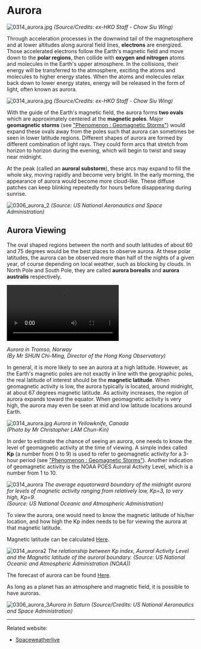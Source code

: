# Aurora

![0314_aurora.jpg](./static/river.png)
*(Source/Credits: ex-HKO Staff - Chow Siu Wing)*

Through acceleration processes in the downwind tail of the magnetosphere and at lower altitudes along auroral field lines, **electrons** are energized. Those accelerated electrons follow the Earth's magnetic field and move down to the **polar regions**, then collide with **oxygen and nitrogen** atoms and molecules in the Earth's upper atmosphere.  In the collisions, their energy will be transferred to the atmosphere, exciting the atoms and molecules to higher energy states. When the atoms and molecules relax back down to lower energy states, energy will be released in the form of light, often known as aurora. 

![0314_aurora.jpg](./static/house.png)
*(Source/Credits: ex-HKO Staff - Chow Siu Wing)*

With the guide of the Earth's magnetic field, the aurora forms **two ovals** which are approximately centered at the **magnetic poles**. Major **geomagnetic storms** (see ["Phenomenon : Geomagnetic Storms"](#/en/section/phenomena/geomagnetic-storms)) would expand these ovals away from the poles such that aurora can sometimes be seen in lower latitude regions. Different shapes of aurora are formed by different combination of light rays. They could form arcs that stretch from horizon to horizon during the evening, which will begin to twist and sway near midnight.

At the peak (called an **auroral substorm**), these arcs may expand to fill the whole sky, moving rapidly and become very bright. In the early morning, the appearance of aurora would become more cloud-like. These diffuse patches can keep blinking repeatedly for hours before disappearing during sunrise.

![0306_aurora_2](./static/0306_aurora_2.png)
*(Source: US National Aeronautics and Space Administration)*

## Aurora Viewing

The oval shaped regions between the north and south latitudes of about 60 and 75 degrees would be the best places to observe aurora. At these polar latitudes, the aurora can be observed more than half of the nights of a given year, of course depending on local weather, such as blocking by clouds.  In North Pole and South Pole, they are called **aurora borealis** and **aurora australis** respectively.

<video controls>
  <source src="./static/shunchiming.mp4" type="video/mp4">
  Your browser does not support HTML5 video.
</video>

*Aurora in Tromso, Norway <br> (By Mr SHUN Chi-Ming, Director of the Hong Kong Observatory)*

In general, it is more likely to see an aurora at a high latitude. However, as the Earth's magnetic poles are not exactly in line with the geographic poles, the real latitude of interest should be the **magnetic latitude**. When geomagnetic activity is low, the aurora typically is located, around midnight, at about 67 degrees magnetic latitude. As activity increases, the region of aurora expands toward the equator. When geomagnetic activity is very high, the aurora may even be seen at mid and low latitude locations around Earth.

![0314_aurora.jpg](./static/christopherlam.jpg)
*Aurora in Yellowknife, Canada <br> (Photo by Mr Christopher LAM Chun-Kin)*

In order to estimate the chance of seeing an aurora, one needs to know the level of geomagnetic activity at the time of viewing. A simple index called **Kp** (a number from 0 to 9) is used to refer to geomagnetic activity for a 3-hour period (see ["Phenomenon : Geomagnetic Storms"](#/en/section/phenomena/geomagnetic-storms)). Another indication of geomagnetic activity is the NOAA POES Auroral Activity Level, which is a number from 1 to 10. 

![0314_aurora](./static/0314_aurora.png)
*The average equatorward boundary of the midnight aurora for levels of magnetic activity ranging from relatively low, Kp=3, to very high, Kp=9. <br> (Source: US National Oceanic and Atmospheric Administration)*

To view the aurora, one would need to know the magnetic latitude of his/her location, and how high the Kp index needs to be for viewing the aurora at that magnetic latitude.

Magnetic latitude can be calculated [Here](http://www.geomag.bgs.ac.uk/data_service/models_compass/coord_calc.html).

![0314_aurora2](./static/0314_aurora2.png)
*The relationship between Kp index, Auroral Activity Level and the Magnetic latitude of the auroral boundary.  (Source: US National Oceanic and Atmospheric Administration (NOAA))*

The forecast of aurora can be found [Here](https://www.swpc.noaa.gov/products/aurora-30-minute-forecast).

As long as a planet has an atmosphere and magnetic field, it is possible to have auroras.

![0306_aurora_3](./static/0306_aurora_3.jpg)*Aurora in Saturn (Source/Credits: US National Aeronautics and Space Administration)*

---

Related website:

- [Spaceweatherlive](https://spaceweatherlive.com/)
